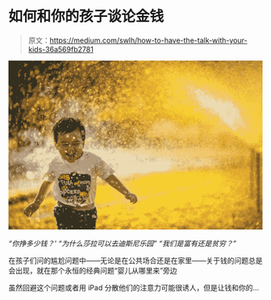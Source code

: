 # 如何和你的孩子谈论金钱

> 原文：<https://medium.com/swlh/how-to-have-the-talk-with-your-kids-36a569fb2781>

![](img/6f9f14268d5f1f5b2317fe4a57f13a84.png)

*“你挣多少钱？'* *“为什么莎拉可以去迪斯尼乐园”* *“我们是富有还是贫穷？”*

在孩子们问的尴尬问题中——无论是在公共场合还是在家里——关于钱的问题总是会出现，就在那个永恒的经典问题“婴儿从哪里来”旁边

虽然回避这个问题或者用 iPad 分散他们的注意力可能很诱人，但是让钱和你的…